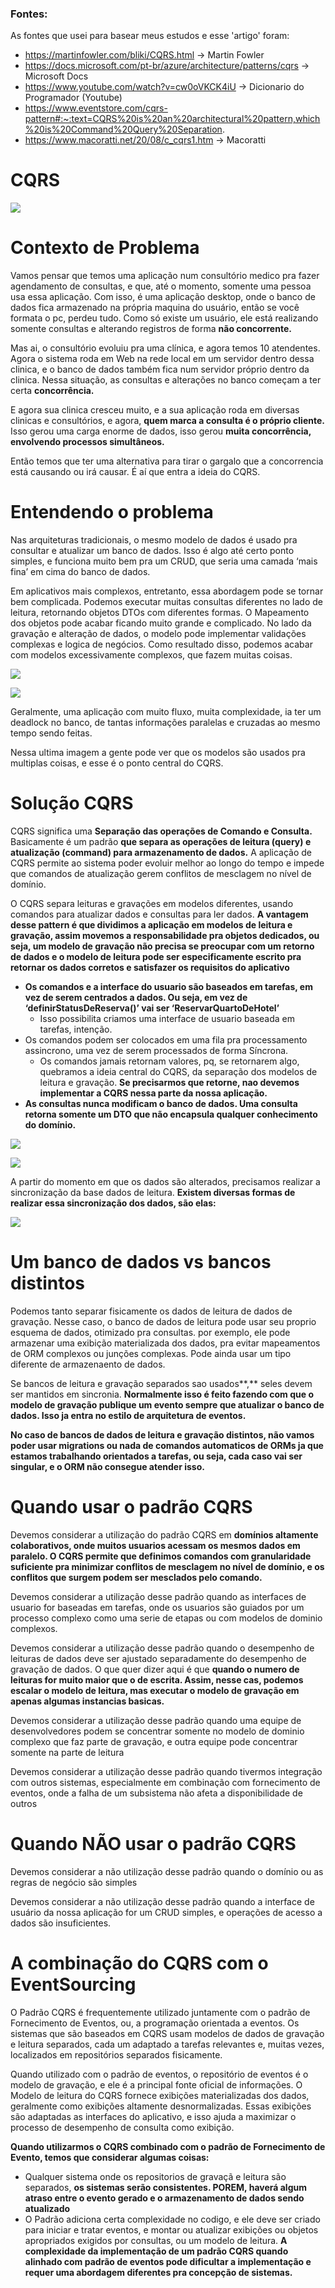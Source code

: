 ### Fontes:
As fontes que usei para basear meus estudos e esse 'artigo' foram:
- https://martinfowler.com/bliki/CQRS.html -> Martin Fowler
- https://docs.microsoft.com/pt-br/azure/architecture/patterns/cqrs -> Microsoft Docs
- https://www.youtube.com/watch?v=cw0oVKCK4iU -> Dicionario do Programador (Youtube)
- https://www.eventstore.com/cqrs-pattern#:~:text=CQRS%20is%20an%20architectural%20pattern,which%20is%20Command%20Query%20Separation.
- https://www.macoratti.net/20/08/c_cqrs1.htm -> Macoratti


# CQRS

![](Imagens/cqrs-diagram.png)

# Contexto de Problema

Vamos pensar que temos uma aplicação num consultório medico pra fazer agendamento de consultas, e que, até o momento, somente uma pessoa usa essa aplicação. Com isso, é uma aplicação desktop, onde o banco de dados fica armazenado na própria maquina do usuário, então se você formata o pc, perdeu tudo. Como só existe um usuário, ele está realizando somente consultas e alterando registros de forma **não concorrente.**

Mas ai, o consultório evoluiu pra uma clínica, e agora temos 10 atendentes. Agora o sistema roda em Web na rede local em um servidor dentro dessa clinica, e o banco de dados também fica num servidor próprio dentro da clinica. Nessa situação, as consultas e alterações no banco começam a ter certa **concorrência.**

E agora sua clinica cresceu muito, e a sua aplicação roda em diversas clinicas e consultórios, e agora, **quem marca a consulta é o próprio cliente.** Isso gerou uma carga enorme de dados, isso gerou **muita concorrência, envolvendo processos simultâneos.**

Então temos que ter uma alternativa para tirar o gargalo que a concorrencia está causando ou irá causar. É aí que entra a ideia do CQRS.

# Entendendo o problema

Nas arquiteturas tradicionais, o mesmo modelo de dados é usado pra consultar e atualizar um banco de dados. Isso é algo até certo ponto simples, e funciona muito bem pra um CRUD, que seria uma camada ‘mais fina’ em cima do banco de dados.

Em aplicativos mais complexos, entretanto, essa abordagem pode se tornar bem complicada. Podemos executar muitas consultas diferentes no lado de leitura, retornando objetos DTOs com diferentes formas. O Mapeamento dos objetos pode acabar ficando muito grande e complicado. No lado da gravação e alteração de dados, o modelo pode implementar validações complexas e logica de negócios. Como resultado disso, podemos acabar com modelos excessivamente complexos, que fazem muitas coisas.

![](Imagens/cqrs-application-layers.png)

![](Imagens/cqrs-application-layers-martin-fowler.png)

Geralmente, uma aplicação com muito fluxo, muita complexidade, ia ter um deadlock no banco, de tantas informações paralelas e cruzadas ao mesmo tempo sendo feitas.

Nessa ultima imagem a gente pode ver que os modelos são usados pra multiplas coisas, e esse é o ponto central do CQRS.

# Solução CQRS

CQRS significa uma **Separação das operações de Comando e Consulta.** Basicamente é um padrão **que separa as operações de leitura (query) e atualização (command) para armazenamento de dados.** A aplicação de CQRS permite ao sistema poder evoluir melhor ao longo do tempo e impede que comandos de atualização gerem conflitos de mesclagem no nível de domínio.

O CQRS separa leituras e gravações em modelos diferentes, usando comandos para atualizar dados e consultas para ler dados. **A vantagem desse pattern é que dividimos a aplicação em modelos de leitura e gravação, assim movemos a responsabilidade pra objetos dedicados, ou seja, um modelo de gravação não precisa se preocupar com um retorno de dados e o modelo de leitura pode ser especificamente escrito pra retornar os dados corretos e satisfazer os requisitos do aplicativo**

- **Os comandos e a interface do usuario são baseados em tarefas, em vez de serem centrados a dados. Ou seja, em vez de ‘definirStatusDeReserva()’ vai ser ‘ReservarQuartoDeHotel’**
    - Isso possibilita criamos uma interface de usuario baseada em tarefas, intenção.
- Os comandos podem ser colocados em uma fila pra processamento assincrono, uma vez de serem processados de forma Síncrona.
    - Os comandos jamais retornam valores, pq, se retornarem algo, quebramos a ideia central do CQRS, da separação dos modelos de leitura e gravação. **Se precisarmos que retorne, nao devemos implementar a CQRS nessa parte da nossa aplicação.**
- **As consultas nunca modificam o banco de dados. Uma consulta retorna somente um DTO que não encapsula qualquer conhecimento do domínio.**

![](Imagens/cqrs-with-one-db-martin-fowler.png)

![](Imagens/cqrs-with-two-dbs-martin-fowler.png)

A partir do momento em que os  dados são alterados, precisamos realizar a sincronização da base dados de leitura. **Existem diversas formas de realizar essa sincronização dos dados, são elas:**

![](Imagens/cqrs-sync-ways.png)

# Um banco de dados vs bancos distintos

Podemos tanto separar fisicamente os dados de leitura de dados de gravação. Nesse caso, o banco de dados de leitura pode usar seu proprio esquema de dados, otimizado pra consultas. por exemplo, ele pode armazenar uma exibição materializada dos dados, pra evitar mapeamentos de ORM complexos ou junções complexas. Pode ainda usar um tipo diferente de armazenaento de dados.

Se bancos de leitura e gravação separados sao usados**,** seles devem ser mantidos em sincronia. **Normalmente isso é feito fazendo com que o modelo de gravação publique um evento sempre que atualizar o banco de dados. Isso ja entra no estilo de arquitetura de eventos.**

**No caso de bancos de dados de leitura e gravação distintos, não vamos poder usar migrations ou nada de comandos automaticos de ORMs ja que estamos trabalhando orientados a tarefas, ou seja, cada caso vai ser singular, e o ORM não consegue atender isso.**

# Quando usar o padrão CQRS

Devemos considerar a utilização do padrão CQRS em **domínios altamente colaborativos, onde muitos usuarios acessam os mesmos dados em paralelo. O CQRS permite que definimos comandos com granularidade suficiente pra minimizar conflitos de mesclagem no nível de domínio, e os conflitos que surgem podem ser mesclados pelo comando.**

Devemos considerar a utilização desse padrão quando as interfaces de usuario for baseadas em tarefas, onde os usuarios são guiados por um processo complexo como uma serie de etapas ou com modelos de dominio complexos. 

Devemos considerar a utilização desse padrão quando o desempenho de leituras de dados deve ser ajustado separadamente do desempenho de gravação de dados. O que quer dizer aqui é que **quando o numero de leituras for muito maior que o de escrita. Assim, nesse cas, podemos escalar o modelo de leitura, mas executar o modelo de gravação em apenas algumas instancias basicas.** 

Devemos considerar a utilização desse padrão quando uma equipe de desenvolvedores podem se concentrar somente no modelo de dominio complexo que faz parte de gravação, e outra equipe pode concentrar somente na parte de leitura

Devemos considerar a utilização desse padrão quando tivermos integração com outros sistemas, especialmente em combinação com fornecimento de eventos, onde a falha de um subsistema não afeta a disponibilidade de outros

# Quando NÃO usar o padrão CQRS

Devemos considerar a não utilização desse padrão quando o domínio ou as regras de negócio são simples 

Devemos considerar a não utilização desse padrão quando a interface de usuário da nossa aplicação for um CRUD simples, e operações de acesso a dados são insuficientes.

# A combinação do CQRS com o EventSourcing

O Padrão CQRS é frequentemente utilizado juntamente com o padrão de Fornecimento de Eventos, ou, a programação orientada a eventos. Os sistemas que são baseados em CQRS usam modelos de dados de gravação e leitura separados, cada um adaptado a tarefas relevantes e, muitas vezes, localizados em repositórios separados fisicamente. 

Quando utilizado com o padrão de eventos, o repositório de eventos é o modelo de gravação, e ele é a principal fonte oficial de informações. O Modelo de leitura do CQRS fornece exibições materializadas dos dados, geralmente como exibições altamente desnormalizadas. Essas exibições são adaptadas as interfaces do aplicativo, e isso ajuda a maximizar o processo de desempenho de consulta como exibição.

**Quando utilizarmos o CQRS combinado com o padrão de Fornecimento de Evento, temos que considerar algumas coisas:**

- Qualquer sistema onde os repositorios de gravaçã e leitura são separados, **os sistemas serão consistentes. POREM, haverá algum atraso entre o evento gerado e o armazenamento de dados sendo atualizado**
- O Padrão adiciona  certa complexidade no codigo, e ele deve ser criado para iniciar e tratar eventos, e montar ou atualizar exibições ou objetos apropriados exigidos por consultas, ou um modelo de leitura. **A complexidade da implementação de um padrão CQRS quando alinhado com padrão de eventos pode dificultar a implementação e requer uma abordagem diferentes pra concepção de sistemas.**
